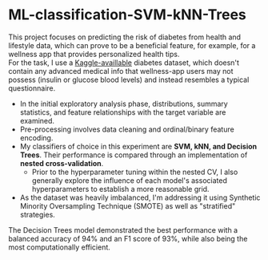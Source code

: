 # ML-classification-SVM-kNN-Trees
This project focuses on predicting the risk of diabetes from health and lifestyle data, which can prove to be a beneficial feature, for example, for a wellness app that provides personalized health tips.      
For the task, I use a [Kaggle-availlable](https://www.kaggle.com/datasets/tigganeha4/diabetes-dataset-2019) diabetes dataset, which doesn't contain any advanced medical info that wellness-app users may not possess (insulin or glucose blood levels) and instead resembles a typical questionnaire.      

* In the initial exploratory analysis phase, distributions, summary statistics, and feature relationships with the target variable are examined.     
* Pre-processing involves data cleaning and ordinal/binary feature encoding.     
* My classifiers of choice in this experiment are **SVM, kNN, and Decision Trees**. Their performance is compared through an implementation of **nested cross-validation**.      
  * Prior to the hyperparameter tuning within the nested CV, I also generally explore the influence of each model's associated hyperparameters to establish a more reasonable grid.     
* As the dataset was heavily imbalanced, I'm addressing it using Synthetic Minority Oversampling Technique (SMOTE) as well as "stratified" strategies. 

The Decision Trees model demonstrated the best performance with a balanced accuracy of 94% and an F1 score of 93%, while also being the most computationally efficient.
